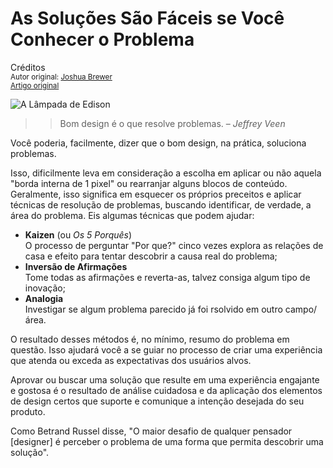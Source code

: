 As Soluções São Fáceis se Você Conhecer o Problema
============================
Créditos<br/>
<small>Autor original: [Joshua Brewer](http://jbrewer.me/)<br/>[Artigo original](http://52weeksofux.com/post/330528930/solve-existing-problems)</small>

![A Lâmpada de Edison](http://media.tumblr.com/tumblr_kw5a9yKmdA1qz7ace.jpg "A Lâmpada de Edison")

>> Bom design é o que resolve problemas. &ndash; *Jeffrey Veen*

Você poderia, facilmente, dizer que o bom design, na prática, soluciona problemas.

Isso, dificilmente leva em consideração a escolha em aplicar ou não aquela "borda interna de 1 pixel" ou rearranjar alguns blocos de conteúdo. Geralmente, isso significa em esquecer os próprios preceitos e aplicar técnicas de resolução de problemas, buscando identificar, de verdade, a área do problema. Eis algumas técnicas que podem ajudar:

- **Kaizen** (ou *Os 5 Porquês*) <br/> O processo de perguntar "Por que?" cinco vezes explora as relações de casa e efeito para tentar descobrir a causa real do problema;
- **Inversão de Afirmações** <br/> Tome todas as afirmações e reverta-as, talvez consiga algum tipo de inovação;
- **Analogia** <br/> Investigar se algum problema parecido já foi rsolvido em outro campo/área.

O resultado desses métodos é, no mínimo, resumo do problema em questão. Isso ajudará você a se guiar no processo de criar uma experiência que atenda ou exceda as expectativas dos usuários alvos.

Aprovar ou buscar uma solução que resulte em uma experiência engajante e gostosa é o resultado de análise cuidadosa e da aplicação dos elementos de design certos que suporte e comunique a intenção desejada do seu produto.

Como Betrand Russel disse, "O maior desafio de qualquer pensador [designer] é perceber o problema de uma forma que permita descobrir uma solução".